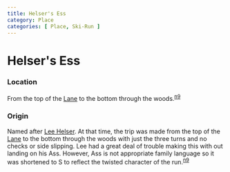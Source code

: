 ```yaml
---
title: Helser's Ess
category: Place
categories: [ Place, Ski-Run ]
---
```

# Helser's Ess
### Location

From the top of the [Lane](/Run/Lane) to the bottom through the woods.<sup>[n9][]</sup>

### Origin

Named after [Lee Helser](/Person/Lee-Helser). At that time, the trip was made from the top of the [Lane](/Run/Lane) to the bottom through the woods with just the three turns and no checks or side slipping. Lee had a great deal of trouble making this with out landing on his Ass. However, Ass is not appropriate family language so it was shortened to S to reflect the twisted character of the run.<sup>[n9][]</sup>


[n9]: /Names-2009
